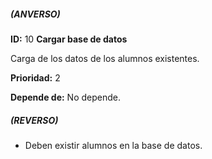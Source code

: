 ##### (ANVERSO)
**ID:** 10 **Cargar base de datos**

Carga de los datos de los alumnos existentes.

**Prioridad:** 2

**Depende de:**  No depende.

##### (REVERSO)
* Deben existir alumnos en la base de datos.
